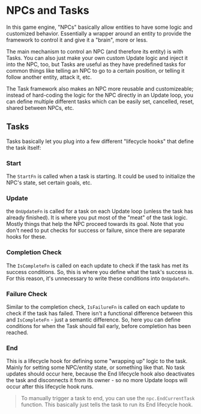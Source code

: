 # NPCs and Tasks

In this game engine, "NPCs" basically allow entities to have some logic and customized behavior.
Essentially a wrapper around an entity to provide the framework to control it and give it a "brain", more or less.

The main mechanism to control an NPC (and therefore its entity) is with Tasks. You can also just make your own custom Update logic and inject it into the NPC, too, but Tasks are useful as they have predefined tasks for common things like telling an NPC to go to a certain position, or telling it follow another entity, attack it, etc.

The Task framework also makes an NPC more reusable and customizeable; instead of hard-coding the logic for the NPC directly in an Update loop, you can define multiple different tasks which can be easily set, cancelled, reset, shared between NPCs, etc.

## Tasks

Tasks basically let you plug into a few different "lifecycle hooks" that define the task itself:

### Start

The `StartFn` is called when a task is starting. It could be used to initialize the NPC's state, set certain goals, etc.

### Update

the `OnUpdateFn` is called for a task on each Update loop (unless the task has already finished).
It is where you put most of the "meat" of the task logic. Mostly things that help the NPC proceed towards its goal.
Note that you don't need to put checks for success or failure, since there are separate hooks for these.

### Completion Check

The `IsCompleteFn` is called on each update to check if the task has met its success conditions.
So, this is where you define what the task's success is. For this reason, it's unnecessary to write these conditions into `OnUpdateFn`.

### Failure Check

Similar to the completion check, `IsFailureFn` is called on each update to check if the task has failed.
There isn't a functional difference between this and `IsCompleteFn` - just a semantic difference.
So, here you can define conditions for when the Task should fail early, before completion has been reached.

### End

This is a lifecycle hook for defining some "wrapping up" logic to the task. Mainly for setting some NPC/entity state, or something like that.
No task updates should occur here, because the End lifecycle hook also deactivates the task and disconnects it from its owner - so no more Update loops will occur after this lifecycle hook runs.

> To manually trigger a task to end, you can use the `npc.EndCurrentTask` function. This basically just tells the task to run its End lifecycle hook.
